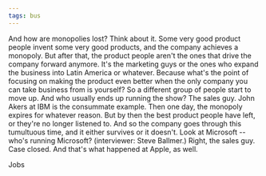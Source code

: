 ```yaml
---
tags: bus 
---
```



And how are monopolies lost? Think about it. Some very good product people invent some very good products, and the company achieves a monopoly. But after that, the product people aren't the ones that drive the company forward anymore. It's the marketing guys or the ones who expand the business into Latin America or whatever. Because what's the point of focusing on making the product even better when the only company you can take business from is yourself? So a different group of people start to move up. And who usually ends up running the show? The sales guy. John Akers at IBM is the consummate example. Then one day, the monopoly expires for whatever reason. But by then the best product people have left, or they're no longer listened to. And so the company goes through this tumultuous time, and it either survives or it doesn't. Look at Microsoft -- who's running Microsoft? (interviewer: Steve Ballmer.) Right, the sales guy. Case closed. And that's what happened at Apple, as well.

Jobs 